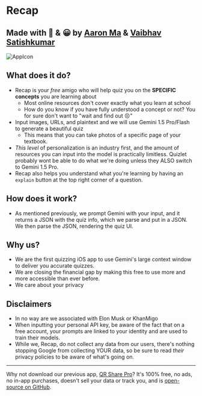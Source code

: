# Recap

## Made with 💖 & 😀 by [Aaron Ma](https://github.com/aaronhma) & [Vaibhav Satishkumar](https://github.com/Visual-Studio-Coder)

![AppIcon](https://github.com/aaronhma/Recap/blob/master/Recap/Assets.xcassets/AppIcon.appiconset/Recap.png)

## What does it do?
- Recap is your *free* amigo who will help quiz you on the __SPECIFIC concepts__ you are learning about
    - Most online resources don't cover exactly what you learn at school
    - How do you know if you have fully understood a concept or not? You for sure don't want to "wait and find out 😣"
- Input images, URLs, and plaintext and we will use Gemini 1.5 Pro/Flash to generate a beautiful quiz
    - This means that you can take photos of a specific page of your textbook.
- *This level* of personalization is an industry first, and the amount of resources you can input into the model is practically limitless. Quizlet probably wont be able to do what we're doing unless they ALSO switch to Gemini 1.5 Pro.
- Recap also helps you understand what you're learning by having an `explain` button at the top right corner of a question.

## How does it work?
- As mentioned previously, we prompt Gemini with your input, and it returns a JSON with the quiz info, which we parse and put in a JSON. We then parse the JSON, rendering the quiz UI.

## Why us?
- We are the first quizzing iOS app to use Gemini's large context window to deliver you accurate quizzes.
- We are closing the financial gap by making this free to use more and more accessible than ever before.
- We care about your privacy

## Disclaimers
- In no way are we associated with Elon Musk or KhanMigo
- When inputting your personal API key, be aware of the fact that on a free account, your prompts are linked to your identity and are used to train their models.
- While we, Recap, do not collect any data from our users, there's nothing stopping Google from collecting YOUR data, so be sure to read *their* privacy policies to be aware of what's going on.

---

Why not download our previous app, [QR Share Pro](https://apps.apple.com/us/app/qr-share-pro/id6479589995)? It's 100% free, no ads, no in-app purchases, doesn't sell your data or track you, and is [open-source on GitHub](https://github.com/visual-studio-coder/qr-share-pro).
